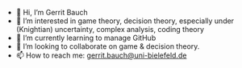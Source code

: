 - 👋 Hi, I’m Gerrit Bauch
- 👀 I’m interested in game theory, decision theory, especially under (Knightian) uncertainty, complex analysis, coding theory
- 🌱 I’m currently learning to manage GitHub
- 💞️ I’m looking to collaborate on game & decision theory.
- 📫 How to reach me: gerrit.bauch@uni-bielefeld.de

<!---
gbauch/gbauch is a ✨ special ✨ repository because its `README.md` (this file) appears on your GitHub profile.
You can click the Preview link to take a look at your changes.
--->
